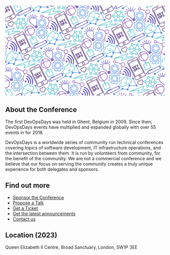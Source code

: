 ![DevOpsDays London](https://github.com/devopsdays-london/.github/blob/main/images/background.png)

## About the Conference

The first DevOpsDays was held in Ghent, Belgium in 2009. Since then, DevOpsDays events have multiplied and expanded globally with over 55 events in for 2018.

DevOpsDays is a worldwide series of community run technical conferences covering topics of software development, IT infrastructure operations, and the intersection between them. It is run by volunteers from community, for the benefit of the community. We are not a commercial conference and we believe that our focus on serving the community creates a truly unique experience for both delegates and sponsors.

## Find out more

- [Sponsor the Conference](https://devopsdays.london/2023/sponsor)
- [Propose a Talk](https://devopsdays.london/2023/propose)
- [Get a Ticket](https://ti.to/devopsdays-london/2023)
- [Get the latest announcements](https://devopsdays.us18.list-manage.com/subscribe?u=6c07d2ff23793b0dda5929f46&id=7aba07ba8c)
- [Contact us](https://devopsdays.org/events/2023-london/contact)

## Location (2023)

Queen Elizabeth II Centre, Broad Sanctuary, London, SW1P 3EE
